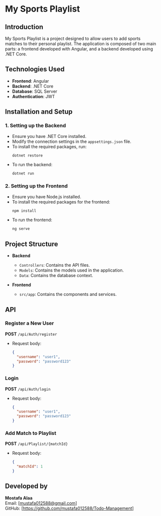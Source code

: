 
# My Sports Playlist

## Introduction
My Sports Playlist is a project designed to allow users to add sports matches to their personal playlist. The application is composed of two main parts: a frontend developed with Angular, and a backend developed using .NET Core.

## Technologies Used
- **Frontend**: Angular
- **Backend**: .NET Core
- **Database**: SQL Server
- **Authentication**: JWT

## Installation and Setup

### 1. Setting up the Backend
- Ensure you have .NET Core installed.
- Modify the connection settings in the `appsettings.json` file.
- To install the required packages, run:
  ```bash
  dotnet restore
  ```
- To run the backend:
  ```bash
  dotnet run
  ```

### 2. Setting up the Frontend
- Ensure you have Node.js installed.
- To install the required packages for the frontend:
  ```bash
  npm install
  ```
- To run the frontend:
  ```bash
  ng serve
  ```

## Project Structure
- **Backend**
  - `Controllers`: Contains the API files.
  - `Models`: Contains the models used in the application.
  - `Data`: Contains the database context.

- **Frontend**
  - `src/app`: Contains the components and services.

## API

### Register a New User
**POST** `/api/Auth/register`
- Request body:
  ```json
  {
    "username": "user1",
    "password": "password123"
  }
  ```

### Login
**POST** `/api/Auth/login`
- Request body:
  ```json
  {
    "username": "user1",
    "password": "password123"
  }
  ```

### Add Match to Playlist
**POST** `/api/Playlist/{matchId}`
- Request body:
  ```json
  {
    "matchId": 1
  }
  ```

##  Developed by

**Mostafa Alaa**  
Email: [mustafa012588@gmail.com]  
GitHub: [https://github.com/mustafa012588/Todo-Management]
